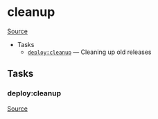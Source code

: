 <!-- DO NOT EDIT THIS FILE! -->
<!-- Instead edit recipe/deploy/cleanup.php -->
<!-- Then run bin/docgen -->

# cleanup

[Source](/recipe/deploy/cleanup.php)



* Tasks
  * [`deploy:cleanup`](#deploy:cleanup) — Cleaning up old releases


## Tasks
### deploy:cleanup
[Source](/recipe/deploy/cleanup.php#L5)



